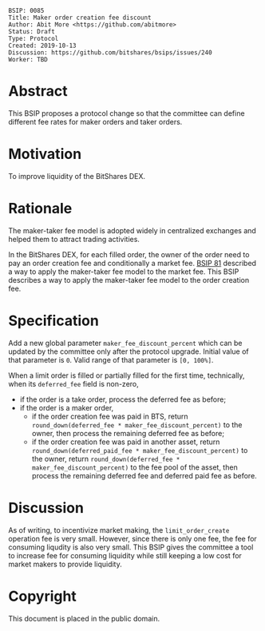     BSIP: 0085
    Title: Maker order creation fee discount
    Author: Abit More <https://github.com/abitmore>
    Status: Draft
    Type: Protocol
    Created: 2019-10-13
    Discussion: https://github.com/bitshares/bsips/issues/240
    Worker: TBD

# Abstract

This BSIP proposes a protocol change so that the committee can define
different fee rates for maker orders and taker orders.

# Motivation

To improve liquidity of the BitShares DEX.

# Rationale

The maker-taker fee model is adopted widely in centralized exchanges and
helped them to attract trading activities.

In the BitShares DEX, for each filled order, the owner of the order need to
pay an order creation fee and conditionally a market fee.
[BSIP 81](bsip-0081.md) described
a way to apply the maker-taker fee model to the market fee. This BSIP
describes a way to apply the maker-taker fee model to the order creation fee.

# Specification

Add a new global parameter `maker_fee_discount_percent` which can
be updated by the committee only after the protocol upgrade.
Initial value of that parameter is `0`.
Valid range of that parameter is `[0, 100%]`.

When a limit order is filled or partially filled for the first time,
technically, when its `deferred_fee` field is non-zero,
* if the order is a take order, process the deferred fee as before;
* if the order is a maker order, 
  * if the order creation fee was paid in BTS, return
  `round_down(deferred_fee * maker_fee_discount_percent)` to the owner,
  then process the remaining deferred fee as before;
  * if the order creation fee was paid in another asset, return
  `round_down(deferred_paid_fee * maker_fee_discount_percent)`
  to the owner, return
  `round_down(deferred_fee * maker_fee_discount_percent)` to
  the fee pool of the asset, then process the remaining deferred fee
  and deferred paid fee as before.

# Discussion

As of writing, to incentivize market making, the `limit_order_create`
operation fee is very small. However, since there is only one fee,
the fee for consuming liqudity is also very small.
This BSIP gives the committee a tool to increase fee for consuming
liquidity while still keeping a low cost for market makers to provide
liquidity.

# Copyright
This document is placed in the public domain.

